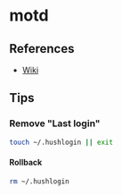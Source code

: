 # motd

## References

- [Wiki](https://en.wikipedia.org/wiki/Motd_(Unix))

## Tips

### Remove "Last login"

```sh
touch ~/.hushlogin || exit
```

#### Rollback

```sh
rm ~/.hushlogin
```
